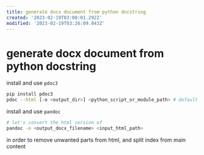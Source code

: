 ```yaml
---
title: generate docx document from python docstring
created: '2023-02-19T03:08:01.292Z'
modified: '2023-02-19T03:26:09.043Z'
---
```


# generate docx document from python docstring

install and use `pdoc3`

```bash
pip install pdoc3
pdoc --html [-o <output_dir>] <python_script_or_module_path> # default output directory of "html" is `./html`
```

install and use `pandoc`

```bash
# let's convert the html version of 
pandoc -o <output_docx_filename> <input_html_path>
```

in order to remove unwanted parts from html, and split index from main content
